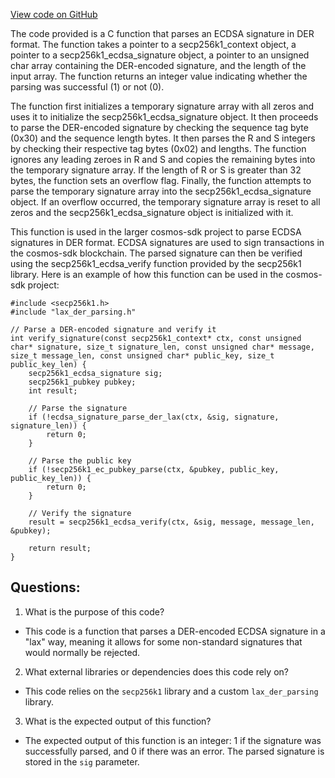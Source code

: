 [View code on GitHub](https://github.com/cosmos/cosmos-sdk/blob/main/crypto/keys/secp256k1/internal/secp256k1/libsecp256k1/contrib/lax_der_parsing.c)

The code provided is a C function that parses an ECDSA signature in DER format. The function takes a pointer to a secp256k1_context object, a pointer to a secp256k1_ecdsa_signature object, a pointer to an unsigned char array containing the DER-encoded signature, and the length of the input array. The function returns an integer value indicating whether the parsing was successful (1) or not (0).

The function first initializes a temporary signature array with all zeros and uses it to initialize the secp256k1_ecdsa_signature object. It then proceeds to parse the DER-encoded signature by checking the sequence tag byte (0x30) and the sequence length bytes. It then parses the R and S integers by checking their respective tag bytes (0x02) and lengths. The function ignores any leading zeroes in R and S and copies the remaining bytes into the temporary signature array. If the length of R or S is greater than 32 bytes, the function sets an overflow flag. Finally, the function attempts to parse the temporary signature array into the secp256k1_ecdsa_signature object. If an overflow occurred, the temporary signature array is reset to all zeros and the secp256k1_ecdsa_signature object is initialized with it.

This function is used in the larger cosmos-sdk project to parse ECDSA signatures in DER format. ECDSA signatures are used to sign transactions in the cosmos-sdk blockchain. The parsed signature can then be verified using the secp256k1_ecdsa_verify function provided by the secp256k1 library. Here is an example of how this function can be used in the cosmos-sdk project:

```
#include <secp256k1.h>
#include "lax_der_parsing.h"

// Parse a DER-encoded signature and verify it
int verify_signature(const secp256k1_context* ctx, const unsigned char* signature, size_t signature_len, const unsigned char* message, size_t message_len, const unsigned char* public_key, size_t public_key_len) {
    secp256k1_ecdsa_signature sig;
    secp256k1_pubkey pubkey;
    int result;

    // Parse the signature
    if (!ecdsa_signature_parse_der_lax(ctx, &sig, signature, signature_len)) {
        return 0;
    }

    // Parse the public key
    if (!secp256k1_ec_pubkey_parse(ctx, &pubkey, public_key, public_key_len)) {
        return 0;
    }

    // Verify the signature
    result = secp256k1_ecdsa_verify(ctx, &sig, message, message_len, &pubkey);

    return result;
}
```
## Questions: 
 1. What is the purpose of this code?
- This code is a function that parses a DER-encoded ECDSA signature in a "lax" way, meaning it allows for some non-standard signatures that would normally be rejected.

2. What external libraries or dependencies does this code rely on?
- This code relies on the `secp256k1` library and a custom `lax_der_parsing` library.

3. What is the expected output of this function?
- The expected output of this function is an integer: 1 if the signature was successfully parsed, and 0 if there was an error. The parsed signature is stored in the `sig` parameter.